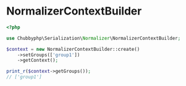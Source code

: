 # NormalizerContextBuilder

```php
<?php

use Chubbyphp\Serialization\Normalizer\NormalizerContextBuilder;

$context = new NormalizerContextBuilder::create()
    ->setGroups(['group1'])
    ->getContext();

print_r($context->getGroups());
// ['group1']
```
